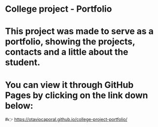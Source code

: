 # College project - Portfolio
# This project was made to serve as a portfolio, showing the projects, contacts and a little about the student. 
# You can view it through GitHub Pages by clicking on the link down below:
#👉 https://otaviocaporal.github.io/college-project-portfolio/
